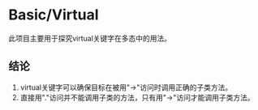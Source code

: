 # Basic/Virtual #
此项目主要用于探究virtual关键字在多态中的用法。

## 结论 ##
1. virtual关键字可以确保目标在被用"->"访问时调用正确的子类方法。
2. 直接用"."访问并不能调用子类的方法，只有用"->"访问才能调用子类方法。